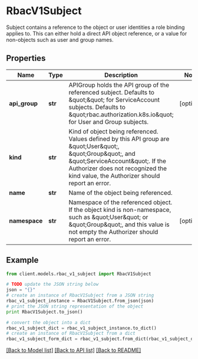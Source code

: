 # RbacV1Subject

Subject contains a reference to the object or user identities a role binding applies to.  This can either hold a direct API object reference, or a value for non-objects such as user and group names.

## Properties
Name | Type | Description | Notes
------------ | ------------- | ------------- | -------------
**api_group** | **str** | APIGroup holds the API group of the referenced subject. Defaults to \&quot;\&quot; for ServiceAccount subjects. Defaults to \&quot;rbac.authorization.k8s.io\&quot; for User and Group subjects. | [optional] 
**kind** | **str** | Kind of object being referenced. Values defined by this API group are \&quot;User\&quot;, \&quot;Group\&quot;, and \&quot;ServiceAccount\&quot;. If the Authorizer does not recognized the kind value, the Authorizer should report an error. | 
**name** | **str** | Name of the object being referenced. | 
**namespace** | **str** | Namespace of the referenced object.  If the object kind is non-namespace, such as \&quot;User\&quot; or \&quot;Group\&quot;, and this value is not empty the Authorizer should report an error. | [optional] 

## Example

```python
from client.models.rbac_v1_subject import RbacV1Subject

# TODO update the JSON string below
json = "{}"
# create an instance of RbacV1Subject from a JSON string
rbac_v1_subject_instance = RbacV1Subject.from_json(json)
# print the JSON string representation of the object
print RbacV1Subject.to_json()

# convert the object into a dict
rbac_v1_subject_dict = rbac_v1_subject_instance.to_dict()
# create an instance of RbacV1Subject from a dict
rbac_v1_subject_form_dict = rbac_v1_subject.from_dict(rbac_v1_subject_dict)
```
[[Back to Model list]](../README.md#documentation-for-models) [[Back to API list]](../README.md#documentation-for-api-endpoints) [[Back to README]](../README.md)


